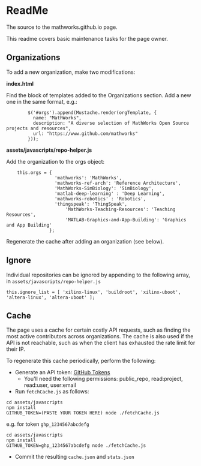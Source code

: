 # ReadMe

The source to the mathworks.github.io page.

This readme covers basic maintenance tasks for the page owner.

## Organizations

To add a new organization, make two modifications:

**index.html**

Find the block of templates added to the Organizations section. Add a new one in the same format, e.g.:
```
        $('#orgs').append(Mustache.render(orgTemplate, {
          name: "MathWorks",
          description: "A diverse selection of MathWorks Open Source projects and resources",
          url: "https://www.github.com/mathworks"
        }));
```

**assets/javascripts/repo-helper.js**

Add the organization to the orgs object:
```
    this.orgs = {
                  'mathworks': 'MathWorks',
                  'mathworks-ref-arch': 'Reference Architecture',
                  'MathWorks-SimBiology': 'SimBiology',
                  'matlab-deep-learning' : 'Deep Learning',
                  'mathworks-robotics' : 'Robotics',
                  'thingspeak': 'ThingSpeak',
		              'MathWorks-Teaching-Resources': 'Teaching Resources',
		              'MATLAB-Graphics-and-App-Building': 'Graphics and App Building'
                };
```

Regenerate the cache after adding an organization (see below).

## Ignore

Individual repositories can be ignored by appending to the following array, in `assets/javascripts/repo-helper.js`

```
this.ignore_list = [ 'xilinx-linux', 'buildroot', 'xilinx-uboot', 'altera-linux', 'altera-uboot' ];
```

## Cache 

The page uses a cache for certain costly API requests, such as finding the most active contributors across organizations. The cache is also used if the API is not reachable, such as when the client has exhausted the rate limit for their IP.

To regenerate this cache periodically, perform the following:

- Generate an API token: [GitHub Tokens](https://github.com/settings/tokens)
  - You'll need the following permissions: public_repo, read:project, read:user, user:email
- Run `fetchCache.js` as follows:

```
cd assets/javascripts
npm install
GITHUB_TOKEN=(PASTE YOUR TOKEN HERE) node ./fetchCache.js
```

e.g. for token `ghp_1234567abcdefg`
```
cd assets/javascripts
npm install
GITHUB_TOKEN=ghp_1234567abcdefg node ./fetchCache.js
```

- Commit the resulting `cache.json` and `stats.json`
